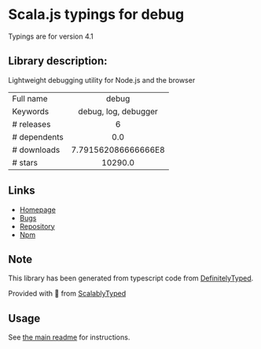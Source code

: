 
# Scala.js typings for debug

Typings are for version 4.1

## Library description:
Lightweight debugging utility for Node.js and the browser

|                    |                 |
| ------------------ | :-------------: |
| Full name          | debug |
| Keywords           | debug, log, debugger |
| # releases         | 6 |
| # dependents       | 0.0 |
| # downloads        | 7.791562086666666E8 |
| # stars            | 10290.0 |

## Links
- [Homepage](https://github.com/debug-js/debug#readme)
- [Bugs](https://github.com/debug-js/debug/issues)
- [Repository](https://github.com/debug-js/debug)
- [Npm](https://www.npmjs.com/package/debug)
    


## Note
This library has been generated from typescript code from [DefinitelyTyped](https://definitelytyped.org).

Provided with :purple_heart: from [ScalablyTyped](https://github.com/oyvindberg/ScalablyTyped)

## Usage
See [the main readme](../../readme.md) for instructions.


